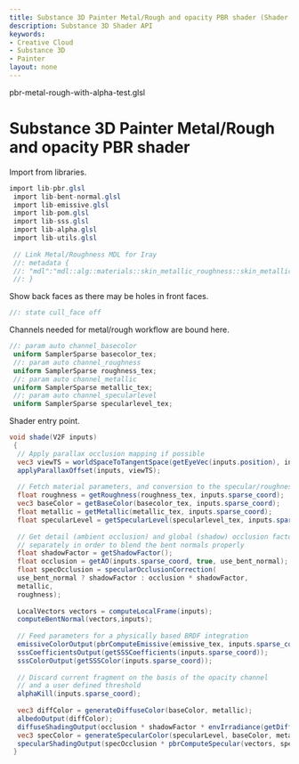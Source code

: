 ```yaml
---
title: Substance 3D Painter Metal/Rough and opacity PBR shader (Shader API)
description: Substance 3D Shader API
keywords:
- Creative Cloud
- Substance 3D
- Painter
layout: none
---
```





pbr-metal-rough-with-alpha-test.glsl








[ ](#section-0)












[ ](#section-1)

Substance 3D Painter Metal/Rough and opacity PBR shader
=======================================================


Import from libraries.





```glsl
import lib-pbr.glsl
 import lib-bent-normal.glsl
 import lib-emissive.glsl
 import lib-pom.glsl
 import lib-sss.glsl
 import lib-alpha.glsl
 import lib-utils.glsl
 
 // Link Metal/Roughness MDL for Iray
 //: metadata {
 //: "mdl":"mdl::alg::materials::skin_metallic_roughness::skin_metallic_roughness"
 //: }
```







[ ](#section-2)

Show back faces as there may be holes in front faces.





```glsl
//: state cull_face off
```







[ ](#section-3)

Channels needed for metal/rough workflow are bound here.





```glsl
//: param auto channel_basecolor
 uniform SamplerSparse basecolor_tex;
 //: param auto channel_roughness
 uniform SamplerSparse roughness_tex;
 //: param auto channel_metallic
 uniform SamplerSparse metallic_tex;
 //: param auto channel_specularlevel
 uniform SamplerSparse specularlevel_tex;
```







[ ](#section-4)

Shader entry point.





```glsl
void shade(V2F inputs)
 {
  // Apply parallax occlusion mapping if possible
  vec3 viewTS = worldSpaceToTangentSpace(getEyeVec(inputs.position), inputs);
  applyParallaxOffset(inputs, viewTS);
 
  // Fetch material parameters, and conversion to the specular/roughness model
  float roughness = getRoughness(roughness_tex, inputs.sparse_coord);
  vec3 baseColor = getBaseColor(basecolor_tex, inputs.sparse_coord);
  float metallic = getMetallic(metallic_tex, inputs.sparse_coord);
  float specularLevel = getSpecularLevel(specularlevel_tex, inputs.sparse_coord);
 
  // Get detail (ambient occlusion) and global (shadow) occlusion factors
  // separately in order to blend the bent normals properly
  float shadowFactor = getShadowFactor();
  float occlusion = getAO(inputs.sparse_coord, true, use_bent_normal);
  float specOcclusion = specularOcclusionCorrection(
  use_bent_normal ? shadowFactor : occlusion * shadowFactor,
  metallic,
  roughness);
 
  LocalVectors vectors = computeLocalFrame(inputs);
  computeBentNormal(vectors,inputs);
 
  // Feed parameters for a physically based BRDF integration
  emissiveColorOutput(pbrComputeEmissive(emissive_tex, inputs.sparse_coord));
  sssCoefficientsOutput(getSSSCoefficients(inputs.sparse_coord));
  sssColorOutput(getSSSColor(inputs.sparse_coord));
 
  // Discard current fragment on the basis of the opacity channel
  // and a user defined threshold
  alphaKill(inputs.sparse_coord);
 
  vec3 diffColor = generateDiffuseColor(baseColor, metallic);
  albedoOutput(diffColor);
  diffuseShadingOutput(occlusion * shadowFactor * envIrradiance(getDiffuseBentNormal(vectors)));
  vec3 specColor = generateSpecularColor(specularLevel, baseColor, metallic);
  specularShadingOutput(specOcclusion * pbrComputeSpecular(vectors, specColor, roughness, occlusion, getBentNormalSpecularAmount()));
 }
 
 
```






